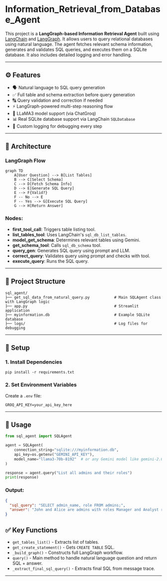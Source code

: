 # Information_Retrieval_from_Database_Agent


This project is a **LangGraph-based Information Retrieval Agent** built using [LangChain](https://docs.langchain.com/) and [LangGraph](https://docs.langchain.com/langgraph/). It allows users to query relational databases using natural language. The agent fetches relevant schema information, generates and validates SQL queries, and executes them on a SQLite database. It also includes detailed logging and error handling.

---

## ⚙️ Features

* 🗣️ Natural language to SQL query generation
* ✅ Full table and schema extraction before query generation
* 🔠 Query validation and correction if needed
* ⚡ LangGraph-powered multi-step reasoning flow
* 🔎 LLaMA3 model support (via ChatGroq)
* 📊 Real SQLite database support via LangChain `SQLDatabase`
* 🔗 Custom logging for debugging every step

---

## 📅 Architecture

### LangGraph Flow

```mermaid
graph TD
    A[User Question] --> B[List Tables]
    B --> C[Select Schema]
    C --> D[Fetch Schema Info]
    D --> E[Generate SQL Query]
    E --> F{Valid?}
    F -- No --> E
    F -- Yes --> G[Execute SQL Query]
    G --> H[Return Answer]
```

### Nodes:

* **first\_tool\_call**: Triggers table listing tool.
* **list\_tables\_tool**: Uses LangChain's `sql_db_list_tables`.
* **model\_get\_schema**: Determines relevant tables using Gemini.
* **get\_schema\_tool**: Calls `sql_db_schema` tool.
* **query\_gen**: Generates SQL query using prompt and LLM.
* **correct\_query**: Validates query using prompt and checks with tool.
* **execute\_query**: Runs the SQL query.

---

## 📁 Project Structure

```
sql_agent/
├── get_sql_data_from_natural_query.py           # Main SQLAgent class with LangGraph logic
├── app.py                                       # Streamlit application
├── myinformation.db                             # Example SQLite database
├── logs/                                        # Log files for debugging
```

---

## 🔧 Setup

### 1. Install Dependencies

```
pip install -r requirements.txt
```

### 2. Set Environment Variables

Create a `.env` file:

```
GROQ_API_KEY=your_api_key_here
```

---

## 🧪 Usage

```python
from sql_agent import SQLAgent

agent = SQLAgent(
    connection_string="sqlite:///myinformation.db",
    api_key=os.getenv("GEMINI_API_KEY"),
    model_name="llama3-70b-8192"  # or any Gemini model like gemini-2.0-flash-lite
)

response = agent.query("List all admins and their roles")
print(response)
```

### Output:

```json
{
  "sql_query": "SELECT admin_name, role FROM admins;",
  "answer": "John and Alice are admins with roles Manager and Analyst respectively."
}
```


## ✅ Key Functions

* `get_tables_list()` - Extracts list of tables.
* `get_create_statement()` - Gets `CREATE TABLE` SQL.
* `_build_graph()` - Constructs full LangGraph workflow.
* `query()` - Main method to handle natural language question and return SQL + answer.
* `_extract_final_sql_query()` - Extracts final SQL from message trace.

---

